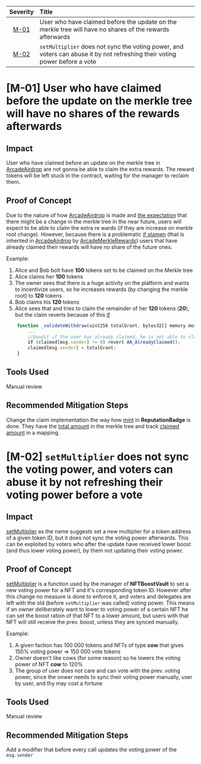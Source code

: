 | Severity | Title | 
|:--:|:---|
| [M-01](#m-01-user-who-have-claimed-before-the-update-on-the-merkle-tree-will-have-no-shares-of-the-rewards-afterwards) | User who have claimed before the update on the merkle tree will have no shares of the rewards afterwards |
| [M-02](#m-02-setmultiplier-does-not-sync-the-voting-power-and-voters-can-abuse-it-by-not-refreshing-their-voting-power-before-a-vote) | `setMultiplier` does not sync the voting power, and voters can abuse it by not refreshing their voting power before a vote |



# [M-01] User who have claimed before the update on the merkle tree will have no shares of the rewards afterwards

## Impact
User who have claimed before an update on the merkle tree in [ArcadeAirdrop](https://github.com/code-423n4/2023-07-arcade/blob/main/contracts/token/ArcadeAirdrop.sol) are not gonna be able to claim the extra rewards. The reward tokens will be left stuck in the contract, waiting for the manager to reclaim them.

## Proof of Concept
Due to the nature of how [ArcadeAirdrop](https://github.com/code-423n4/2023-07-arcade/blob/main/contracts/token/ArcadeAirdrop.sol) is made and [the expectation](https://github.com/code-423n4/2023-07-arcade/blob/main/contracts/token/ArcadeAirdrop.sol#L17-L19) that there might be a change in the merkle tree in the near future, users will expect to be able to claim the extra re
wards (if they are increase on merkle root change). However, because there is a problematic [if stamen](https://github.com/code-423n4/2023-07-arcade/blob/main/contracts/libraries/ArcadeMerkleRewards.sol#L106-L107) (that is inherited in [ArcadeAirdrop](https://github.com/code-423n4/2023-07-arcade/blob/main/contracts/token/ArcadeAirdrop.sol) by [ArcadeMerkleRewards](https://github.com/code-423n4/2023-07-arcade/blob/main/contracts/libraries/ArcadeMerkleRewards.sol)) users that have already claimed their rewards will have no share of the future ones.

Example: 
1. Alice and Bob bolt have **100** tokens set to be claimed on the Merkle tree
2. Alice claims her **100** tokens
3. The owner sees that there is a huge activity on the platform and wants to incentivize users, so he increases rewards (by changing the merkle root) to **120** tokens
4. Bob claims his **120** tokens
5. Alice sees that and tries to claim the remainder of her **120** tokens (**20**), but the claim reverts because of this [if](https://github.com/code-423n4/2023-07-arcade/blob/main/contracts/libraries/ArcadeMerkleRewards.sol#L106-L107)

```jsx
    function _validateWithdraw(uint256 totalGrant, bytes32[] memory merkleProof) internal {
        ...
        //@audit if the user has already claimed, he is not able to claim ever again
        if (claimed[msg.sender] != 0) revert AA_AlreadyClaimed();
        claimed[msg.sender] = totalGrant;
    }
```

## Tools Used
Manual review 
## Recommended Mitigation Steps
Change the claim implementation the way how [mint](https://github.com/code-423n4/2023-07-arcade/blob/main/contracts/nft/ReputationBadge.sol#L98-L120) in **ReputationBadge** is done. They have the [total amount](https://github.com/code-423n4/2023-07-arcade/blob/main/contracts/nft/ReputationBadge.sol#L110C47-L110C61) in the merkle tree and track [claimed amount](https://github.com/code-423n4/2023-07-arcade/blob/main/contracts/nft/ReputationBadge.sol#L116C1-L116C1) in a mapping.


# [M-02] `setMultiplier` does not sync the voting power, and voters can abuse it by not refreshing their voting power before a vote

## Impact
[setMultiplier](https://github.com/code-423n4/2023-07-arcade/blob/main/contracts/NFTBoostVault.sol#L363-L371) as the name suggests set a new multiplier for a token address of a given token ID, but it does not sync the voting power afterwards. This can be exploited by voters who after the update have received lower boost (and thus lower voting power), by them not updating their voting power.

## Proof of Concept
[setMultiplier](https://github.com/code-423n4/2023-07-arcade/blob/main/contracts/NFTBoostVault.sol#L363-L371) is a function used by the manager of **NFTBoostVault** to set a new voting power for a NFT and it's corresponding token ID. However after this change no measure is done to enforce it, and voters and delegates are left with the old (before `setMultiplier` was called) voting power. This means if an owner deliberately want to lower to voting power of a certain NFT he can set the boost ration of that NFT to a lower amount, but users with that NFT will still receive the prev. boost, unless they are synced manually.

Example:
1. A given faction has 100 000 tokens and NFTs of type **cow** that gives 150% voting power => 150 000 vote tokens 
2. Owner doesn't like cows (for some reason) so he lowers the voting power of NFT **cow** to 120%
3. The group of user does not care and can vote with the prev. voting power, since the onwer needs to sync their voting power manually, user by user, and thy may cost a fortune

## Tools Used
Manual review

## Recommended Mitigation Steps
Add a modifier that before every call updates the voting power of the `msg.sender`




